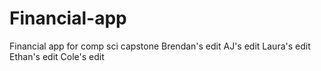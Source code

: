 # Financial-app
Financial app for comp sci capstone
Brendan's edit
AJ's edit
Laura's edit
Ethan's edit
Cole's edit
